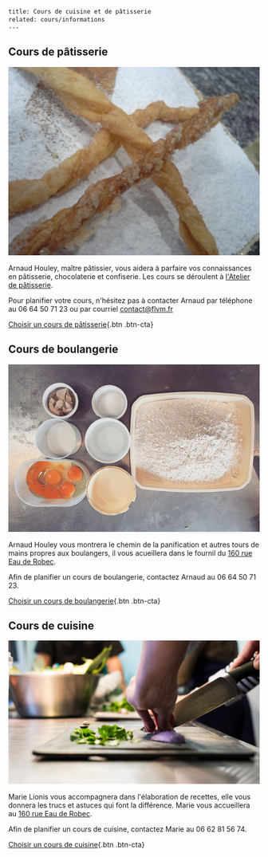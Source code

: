 	title: Cours de cuisine et de pâtisserie
	related: cours/informations
	---
## Cours de pâtisserie

![mille-feuilles](cours/images/mille-feuilles.jpg)

Arnaud Houley, maître pâtissier, vous aidera à parfaire vos connaissances en pâtisserie, chocolaterie et confiserie.
Les cours se déroulent à [l'Atelier de pâtisserie](informations#l-atelier-de-patisserie).

Pour planifier votre cours, n'hésitez pas à contacter Arnaud par téléphone au 06 64 50 71 23 ou par courriel <contact@flvm.fr>

[Choisir un cours de pâtisserie](/planning){.btn .btn-cta}

## Cours de boulangerie 

![cours-boulange](cours/images/cours-boulange.jpg)

Arnaud Houley vous montrera le chemin de la panification et autres tours de mains propres aux boulangers, il vous acueillera dans le fournil du [160 rue Eau de Robec](informations#le-160).

Afin de planifier un cours de boulangerie, contactez Arnaud au 06 64 50 71 23.

[Choisir un cours de boulangerie](/planning){.btn .btn-cta}

## Cours de cuisine

![Découpage des échalottes](cours/images/cours-de-cuisine.jpg)

Marie Lionis vous accompagnera dans l'élaboration de recettes, elle vous donnera les trucs et astuces qui font la différence. Marie vous accueillera au [160 rue Eau de Robec](informations#le-160).

Afin de planifier un cours de cuisine, contactez Marie au 06 62 81 56 74.

[Choisir un cours de cuisine](/planning){.btn .btn-cta}

